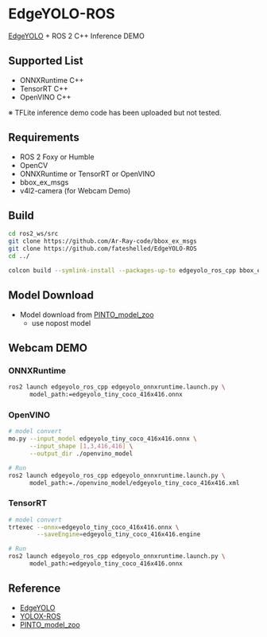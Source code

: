 # EdgeYOLO-ROS

[EdgeYOLO](https://github.com/LSH9832/edgeyolo) + ROS 2 C++ Inference DEMO

## Supported List
- ONNXRuntime C++
- TensorRT C++
- OpenVINO C++

※ TFLite inference demo code has been uploaded but not tested.

## Requirements
- ROS 2 Foxy or Humble
- OpenCV
- ONNXRuntime or TensorRT or OpenVINO
- bbox_ex_msgs
- v4l2-camera (for Webcam Demo)

## Build
```bash
cd ros2_ws/src
git clone https://github.com/Ar-Ray-code/bbox_ex_msgs
git clone https://github.com/fateshelled/EdgeYOLO-ROS
cd ../

colcon build --symlink-install --packages-up-to edgeyolo_ros_cpp bbox_ex_msgs
```

## Model Download
- Model download from [PINTO_model_zoo](https://github.com/PINTO0309/PINTO_model_zoo/blob/main/356_EdgeYOLO/download_nopost.sh)
  - use nopost model

## Webcam DEMO
### ONNXRuntime
```bash
ros2 launch edgeyolo_ros_cpp edgeyolo_onnxruntime.launch.py \
      model_path:=edgeyolo_tiny_coco_416x416.onnx
```

### OpenVINO
```bash
# model convert
mo.py --input_model edgeyolo_tiny_coco_416x416.onnx \
      --input_shape [1,3,416,416] \
      --output_dir ./openvino_model

# Run
ros2 launch edgeyolo_ros_cpp edgeyolo_onnxruntime.launch.py \
      model_path:=./openvino_model/edgeyolo_tiny_coco_416x416.xml
```

### TensorRT
```bash
# model convert
trtexec --onnx=edgeyolo_tiny_coco_416x416.onnx \
        --saveEngine=edgeyolo_tiny_coco_416x416.engine

# Run
ros2 launch edgeyolo_ros_cpp edgeyolo_onnxruntime.launch.py \
      model_path:=edgeyolo_tiny_coco_416x416.onnx
```

## Reference
- [EdgeYOLO](https://github.com/LSH9832/edgeyolo)
- [YOLOX-ROS](https://github.com/Ar-Ray-code/YOLOX-ROS)
- [PINTO_model_zoo](https://github.com/PINTO0309/PINTO_model_zoo)
